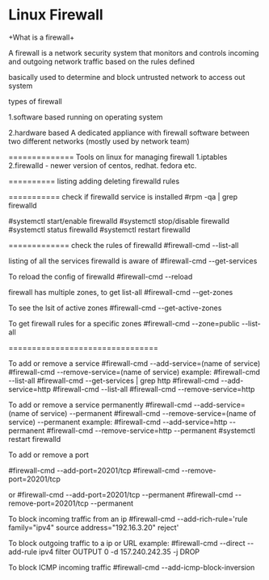 **Linux Firewall**
===============
+What is a firewall+

A firewall is a network security system that monitors and controls incoming and outgoing network
traffic based on the rules defined

basically used to determine and block untrusted network to access out system

types of firewall

1.software based
running on operating system

2.hardware based 
A dedicated appliance with firewall software between two different networks (mostly used by network team)

==============
Tools on linux for managing firewall
1.iptables
2.firewalld - newer version of centos, redhat. fedora etc.

==========
listing adding deleting firewalld rules

===========
check if firewalld service is installed 
#rpm -qa | grep firewalld

#systemctl start/enable firewalld
#systemctl stop/disable firewalld
#systemctl status firewalld
#systemctl restart firewalld


=============
check the rules of firewalld
#firewall-cmd --list-all

listing of all the services firewalld is aware of 
#firewall-cmd --get-services

To reload the config of firewalld
#firewall-cmd --reload

firewall has multiple zones, to get list-all
#firewall-cmd --get-zones

To see the lsit of active zones
#firewall-cmd --get-active-zones

To get firewall rules for a specific zones
#firewall-cmd --zone=public --list-all

================================

To add or remove a service
#firewall-cmd --add-service=(name of service)
#firewall-cmd --remove-service=(name of service)
example:
	#firewall-cmd --list-all
	#firewall-cmd --get-services | grep http
	#firewall-cmd --add-service=http
	#firewall-cmd --list-all
	#firewall-cmd --remove-service=http
	
To add or remove a service permanently 
#firewall-cmd --add-service=(name of service) --permanent 
#firewall-cmd --remove-service=(name of service) --permanent 
example:
	#firewall-cmd --add-service=http --permanent 
	#firewall-cmd --remove-service=http --permanent 
	#systemctl restart firewalld
	
To add or remove a port

#firewall-cmd --add-port=20201/tcp
#firewall-cmd --remove-port=20201/tcp

or
#firewall-cmd --add-port=20201/tcp --permanent
#firewall-cmd --remove-port=20201/tcp --permanent


To block incoming traffic from an ip 
#firewall-cmd --add-rich-rule='rule family="ipv4" source address="192.16.3.20" reject'
 
To block outgoing traffic to a ip or URL
example:
	#firewall-cmd --direct --add-rule ipv4 filter OUTPUT 0 -d 157.240.242.35 -j DROP
	
To block ICMP incoming traffic
#firewall-cmd --add-icmp-block-inversion 



